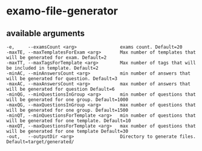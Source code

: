 # examo-file-generator

## available arguments

    -e,     --examsCount <arg>                exams count. Default=20
    -maxTE, --maxTemplatesForExam <arg>       Max number of templates that will be generated for exam. Default=2
    -maxTT, --maxTagsForTemplate <arg>        Max number of tags that will be included in template. Default=2
    -minAC, --minAnswersCount <arg>           min number of answers that will be generated for question. Default=3
    -maxAC, --maxAnswersCount <arg>           max number of answers that will be generated for question Default=6
    -minQG, --minQuestionsInGroup <arg>       min number of questions that will be generated for one group. Default=1000
    -maxQG, --maxQuestionsInGroup <arg>       max number of questions that will be generated for one group. Default=1500
    -minQT, --minQuestionsForTemplate <arg>   min number of questions that will be generated for one template. Default=10
    -maxQT, --maxQuestionsForTemplate <arg>   max number of questions that will be generated for one template Default=30
    -out,   --outputDir <arg>                 Directory to generate files. Default=target/generated/
